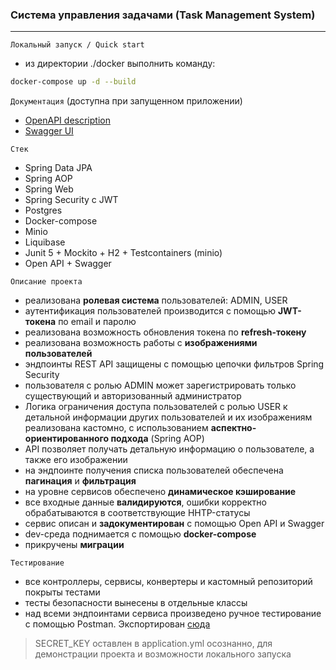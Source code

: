 ### Система управления задачами (Task Management System)

---

`Локальный запуск / Quick start`
- из директории ./docker выполнить команду:
```bash
docker-compose up -d --build
```

`Документация` (доступна при запущенном приложении)
* [OpenAPI description](http://localhost:8080/api/v1/api-docs)
* [Swagger UI](http://localhost:8080/api/v1/swagger-ui)

`Стек`
- Spring Data JPA
- Spring AOP
- Spring Web
- Spring Security с JWT
- Postgres
- Docker-compose
- Minio
- Liquibase
- Junit 5 + Mockito + H2 + Testcontainers (minio)
- Open API + Swagger

`Описание проекта`
- реализована **ролевая система** пользователей: ADMIN, USER
- аутентификация пользователей производится с помощью **JWT-токена** по email и паролю
- реализована возможность обновления токена по **refresh-токену**
- реализована возможность работы с **изображениями пользователей**
- эндпоинты REST API защищены с помощью цепочки фильтров Spring Security
- пользователя с ролью ADMIN может зарегистрировать только существующий и авторизованный администратор
- Логика ограничения доступа пользователей с ролью USER к детальной информации других пользователей и их изображениям   
  реализована кастомно, с использованием **аспектно-ориентированного подхода** (Spring AOP)
- API позволяет получать детальную информацию о пользователе, а также его изображении
- на эндпоинте получения списка пользователей обеспечена **пагинация** и **фильтрация**
- на уровне сервисов обеспечено **динамическое кэширование**
- все входные данные **валидируются**, ошибки корректно обрабатываются в соответствующие HHTP-статусы
- сервис описан и **задокументирован** с помощью Open API и Swagger
- dev-среда поднимается с помощью **docker-compose**
- прикручены **миграции**

`Тестирование`
* все контроллеры, сервисы, конвертеры и кастомный репозиторий покрыты тестами
* тесты безопасности вынесены в отдельные классы
* над всеми эндпоинтами сервиса произведено ручное тестирование с помощью Postman. Экспортирован [сюда](postman)

> SECRET_KEY оставлен в application.yml осознанно, для демонстрации проекта и возможности локального запуска
